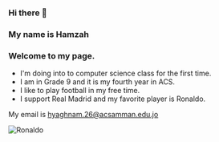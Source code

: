 ### Hi there 👋


### My name is Hamzah
### Welcome to my page.

- I'm doing into to computer science class for the first time.
- I am in Grade 9 and it is my fourth year in ACS.
- I like to play football in my free time.
- I support Real Madrid and my favorite player is Ronaldo.

My email is hyaghnam.26@acsamman.edu.jo


![Ronaldo](https://user-images.githubusercontent.com/123442256/215436128-4a58db5a-309b-4dba-99b4-8b968d344a4b.jpeg)

